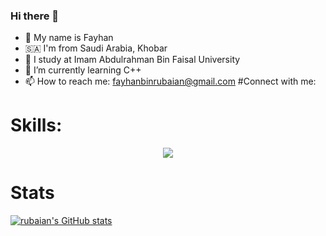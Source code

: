 ### Hi there 👋


- 👦 My name is Fayhan
- 🇸🇦 I'm from Saudi Arabia, Khobar
- 🏫 I study at Imam Abdulrahman Bin Faisal University
- 🌱 I’m currently learning C++
- 📫 How to reach me: fayhanbinrubaian@gmail.com
#Connect with me:


# Skills:
<p align="center">
  <a href="https://skillicons.dev">
    <img src="https://skillicons.dev/icons?i=ae,html,js,c,css,cpp,py" />
  </a>
</p>

# Stats
[![rubaian's GitHub stats](https://github-readme-stats.vercel.app/api?username=rubaian)](https://github.com/rubaian/github-readme-stats)
